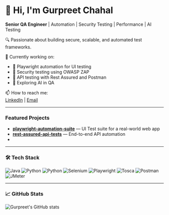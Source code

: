 # 👋 Hi, I'm Gurpreet Chahal

**Senior QA Engineer** | Automation | Security Testing | Performance | AI Testing

🔍 Passionate about building secure, scalable, and automated test frameworks.

💼 Currently working on:  
- 🔧 Playwright automation for UI testing  
- 🔐 Security testing using OWASP ZAP  
- 🚀 API testing with Rest Assured and Postman  
- 🧠 Exploring AI in QA

📫 How to reach me:  
[LinkedIn](https://www.linkedin.com/in/gurpreet-chahal999/) | [Email](mailto:gurpreetgulichahal@gmail.com)

---

###  Featured Projects
-  **[playwright-automation-suite](https://github.com/Gurpreetgulichahal/Rusable-Framework)** — UI Test suite for a real-world web app
-  **[rest-assured-api-tests](https://github.com/...)** — End-to-end API automation
- 

---

### 🛠 Tech Stack
![Java](https://img.shields.io/badge/-Java-007396?style=flat&logo=java)
![Python](https://img.shields.io/badge/-Python-1376AC?style=flat&logo=python)
![Python](https://img.shields.io/badge/-Python-3776AB?style=flat&logo=javascript)
![Selenium](https://img.shields.io/badge/-Selenium-43B02A?style=flat&logo=selenium)
![Playwright](https://img.shields.io/badge/-Playwright-2EAD33?style=flat)
![Tosca](https://img.shields.io/badge/-Tosca-007ACC?style=flat)
![Postman](https://img.shields.io/badge/-Postman-FF6C37?style=flat&logo=postman)
![JMeter](https://img.shields.io/badge/-JMeter-D22128?style=flat&logo=apache)

---

### 📈 GitHub Stats
![Gurpreet's GitHub stats](https://github-readme-stats.vercel.app/api?username=Gurpreetgulichahal&show_icons=true&theme=default)
